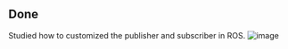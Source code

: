## Done
 Studied how to customized the publisher and subscriber in ROS.
![image](https://github.com/naomizhangyy/BCRC-DSGroup/blob/master/Yitu%20Wang/images/Communication_pub_sub.png)
